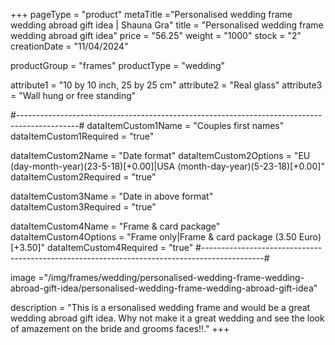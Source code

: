 +++
pageType = "product"
metaTitle ="Personalised wedding frame wedding abroad gift idea | Shauna Gra"
title = "Personalised wedding frame wedding abroad gift idea"
price = "56.25"
weight = "1000"
stock = "2"
creationDate = "11/04/2024"

productGroup = "frames"
productType = "wedding"
 
attribute1 = "10 by 10 inch, 25 by 25 cm" 
attribute2 = "Real glass"
attribute3 = "Wall hung or free standing"
 
#---------------------------------------------------------------------------------------------#
dataItemCustom1Name = "Couples first names"
dataItemCustom1Required = "true"

dataItemCustom2Name = "Date format"
dataItemCustom2Options = "EU (day-month-year)(23-5-18)[+0.00]|USA (month-day-year)(5-23-18)[+0.00]"
dataItemCustom2Required = "true"

dataItemCustom3Name = "Date in above format"
dataItemCustom3Required = "true"

dataItemCustom4Name = "Frame & card package"
dataItemCustom4Options = "Frame only|Frame & card package (3.50 Euro)[+3.50]"
dataItemCustom4Required = "true"
#---------------------------------------------------------------------------------------------#
 
image ="/img/frames/wedding/personalised-wedding-frame-wedding-abroad-gift-idea/personalised-wedding-frame-wedding-abroad-gift-idea"

description = "This is a ersonalised wedding frame and would be a great wedding abroad gift idea. Why not make it a great wedding and see the look of amazement on the bride and grooms faces!!."
+++
